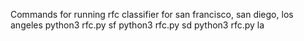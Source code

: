 Commands for running rfc classifier for san francisco, san diego, los angeles
python3 rfc.py sf
python3 rfc.py sd
python3 rfc.py la